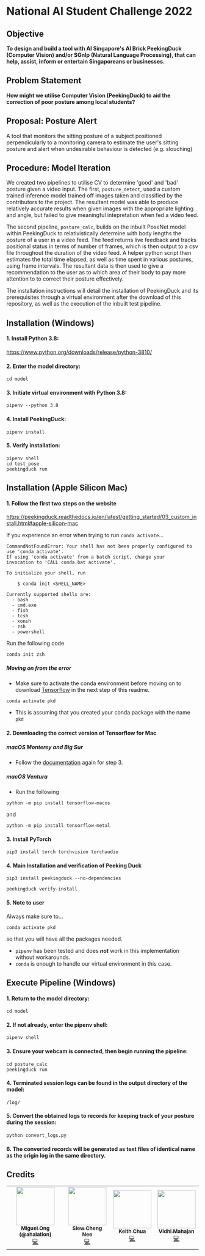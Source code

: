 # <AI Singapore> National AI Student Challenge 2022

## Objective
**To design and build a tool with AI Singapore's AI Brick PeekingDuck (Computer Vision) and/or SGnlp (Natural Language Processing), that can help, assist, inform or entertain Singaporeans or businesses.**

## Problem Statement

**How might we utilise Computer Vision (PeekingDuck) to aid the correction of poor posture among local students?**

## Proposal: Posture Alert

A tool that monitors the sitting posture of a subject positioned perpendicularly to a monitoring camera to estimate the user's sitting posture and alert when undesirable behaviour is detected (e.g. slouching)

## Procedure: Model Iteration

We created two pipelines to utilise CV to determine 'good' and 'bad' posture given a video input. The first,  `posture_detect`, used a custom trained inference model trained off images taken and classified by the contributors to the project. The resultant model was able to produce relatively accurate results when given images with the appropriate lighting and angle, but failed to give meaningful intepretation when fed a video feed.


The second pipeline, `posture_calc`, builds on the inbuilt PoseNet model within PeekingDuck to relativistically determine with body lengths the posture of a user in a video feed. The feed returns live feedback and tracks positional status in terms of number of frames, which is then output to a csv file throughout the duration of the video feed. A helper python script then estimates the total time elapsed, as well as time spent in various postures, using frame intervals. The resultant data is then used to give a recommendation to the user as to which area of their body to pay more attention to to correct their posture effectively.


The installation instructions will detail the installation of PeekingDuck and its prerequisites through a virtual environment after the download of this repository, as well as the execution of the inbuilt test pipeline.

## Installation (Windows)

#### 1. Install Python 3.8:
https://www.python.org/downloads/release/python-3810/

#### 2. Enter the model directory:
``` 
cd model
```

#### 3. Initiate virtual environment with Python 3.8:
```
pipenv --python 3.8
```

#### 4. Install PeekingDuck:
```
pipenv install
```

#### 5. Verify installation:
```
pipenv shell
cd test_pose
peekingduck run
```

## Installation (Apple Silicon Mac)

#### 1. Follow the first two steps on the website
https://peekingduck.readthedocs.io/en/latest/getting_started/03_custom_install.html#apple-silicon-mac


If you experience an error when trying to run `conda activate`...
```shell
CommandNotFoundError: Your shell has not been properly configured to use 'conda activate'.
If using 'conda activate' from a batch script, change your
invocation to 'CALL conda.bat activate'.

To initialize your shell, run

    $ conda init <SHELL_NAME>

Currently supported shells are:
  - bash
  - cmd.exe
  - fish
  - tcsh
  - xonsh
  - zsh
  - powershell
```

Run the following code
```shell
conda init zsh
```
##### Moving on from the error

-  Make sure to activate the conda environment before moving on to download [Tensorflow](#2-downloading-the-correct-version-of-tensorflow-for-mac) in the next step of this readme.
```shell
conda activate pkd
```
- This is assuming that you created your conda package with the name `pkd`
#### 2. Downloading the correct version of Tensorflow for Mac

##### macOS Monterey and Big Sur
- Follow the [documentation](https://peekingduck.readthedocs.io/en/latest/getting_started/03_custom_install.html#apple-silicon-mac) again for step 3.

##### macOS Ventura
- Run the following
```shell
python -m pip install tensorflow-macos
```
and
```shell
python -m pip install tensorflow-metal
```

#### 3. Install PyTorch
```shell
pip3 install torch torchvision torchaudio
```

#### 4. Main Installation and verification of Peeking Duck
```shell
pip3 install peekingduck --no-dependencies

peekingduck verify-install
```
#### 5. Note to user
  Always make sure to...
```shell
conda activate pkd
```
so that you will have all the packages needed.
- `pipenv` has been tested and does ***not*** work in this implementation without workarounds.
- `conda` is enough to handle our virtual environment in this case.

## Execute Pipeline (Windows)

#### 1. Return to the model directory:
```
cd model
```

#### 2. If not already, enter the pipenv shell:
```
pipenv shell
```

#### 3. Ensure your webcam is connected, then begin running the pipeline:
```
cd posture_calc
peekingduck run
```

#### 4. Terminated session logs can be found in the output directory of the model:
```
/log/
```

#### 5. Convert the obtained logs to records for keeping track of your posture during the session:
```
python convert_logs.py
```

#### 6. The converted records will be generated as text files of identical name as the origin log in the same directory.

## Credits

<!-- prettier-ignore-start -->
<!-- markdownlint-disable -->
<table>
  <tr>
    <td align="center"><a href="https://twitter.com/ahalation"><img src="https://media.licdn.com/dms/image/C5603AQEttkXiu0ekWg/profile-displayphoto-shrink_800_800/0/1657711282858?e=1681344000&v=beta&t=fUlkxONrygQae3NfqF5U0cno96otjN8swqyEUdcjHPY" width="100px;" alt=""/><br /><sub><b>Miguel Ong (@ahalation)</b></sub></a><br /><a href="https://github.com/ahalation" title="Code">💻</a></td>
    <td align="center"><a href="https://www.linkedin.com/in/cheng-nee-siew/"><img src="https://media.licdn.com/dms/image/D5603AQHaQWT_s_8lEw/profile-displayphoto-shrink_800_800/0/1663751899371?e=1681344000&v=beta&t=inlEcE7F7q24qxedoOu_kYsgQ54n8akHHEblcHYz9n8" width="100px;" alt=""/><br /><sub><b>Siew Cheng Nee</b></sub></a><br /><a href="https://github.com/cnjoanne" title="Code">💻</a></td>
    <td align="center"><a href="https://www.linkedin.com/in/kiithy/"><img src="https://media.licdn.com/dms/image/C5603AQHQ9p6XyAlrhw/profile-displayphoto-shrink_800_800/0/1667980946239?e=1681344000&v=beta&t=Tl9-WK_xUVC5iqrqdPJOo5_0cAiSrQDZqs60R5oyfZU" width="100px;" alt=""/><br /><sub><b>Keith Chua</b></sub></a><br /><a href="https://github.com/kiithy" title="Code">💻</a></td>
    <td align="center"><a href="https://www.linkedin.com/in/vidhimahajan/"><img src="https://cdn.pixabay.com/photo/2015/10/05/22/37/blank-profile-picture-973460__340.png" width="100px;" alt=""/><br /><sub><b>Vidhi Mahajan</b></sub></a><br /><a href="https://github.com/cryingcoralclouds" title="Code">💻</a></td>
    
  </tr>
</table>

<!-- markdownlint-restore -->
<!-- prettier-ignore-end -->